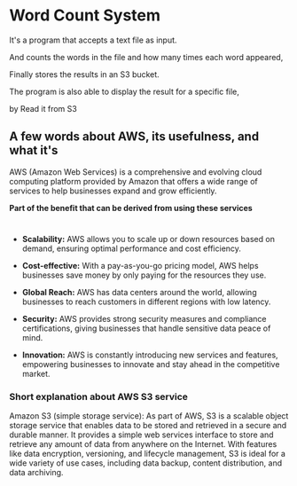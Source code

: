 # Word Count System

It's a program that accepts a text file as input.

And counts the words in the file and how many times each word appeared,

Finally stores the results in an S3 bucket.

The program is also able to display the result for a specific file,

by Read it from S3

## A few words about AWS, its usefulness, and what it's

AWS (Amazon Web Services) is a comprehensive and evolving cloud computing platform provided by Amazon that offers a wide range of services to help businesses expand and grow efficiently.

**Part of the benefit that can be derived from using these services**
#
- **Scalability:** AWS allows you to scale up or down resources based on demand, ensuring optimal performance and cost efficiency.
   
- **Cost-effective:** With a pay-as-you-go pricing model, AWS helps businesses save money by only paying for the resources they use.

- **Global Reach:** AWS has data centers around the world, allowing businesses to reach customers in different regions with low latency.

- **Security:** AWS provides strong security measures and compliance certifications, giving businesses that handle sensitive data peace of mind.

- **Innovation:** AWS is constantly introducing new services and features, empowering businesses to innovate and stay ahead in the competitive market.

### Short explanation about AWS S3 service

Amazon S3 (simple storage service):
As part of AWS, S3 is a scalable object storage service that enables data to be stored and retrieved in a secure and durable manner. It provides a simple web services interface to store and retrieve any amount of data from anywhere on the Internet. With features like data encryption, versioning, and lifecycle management, S3 is ideal for a wide variety of use cases, including data backup, content distribution, and data archiving.

